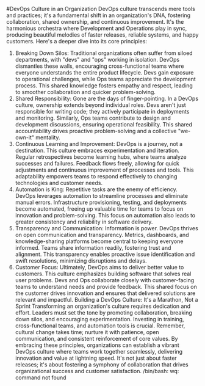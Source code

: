 #DevOps Culture in an Organization
DevOps culture transcends mere tools and practices; it's a fundamental shift in an organization's DNA, fostering collaboration, shared ownership, and continuous improvement. It's the harmonious orchestra where Development and Operations play in sync, producing beautiful melodies of faster releases, reliable systems, and happy customers. Here's a deeper dive into its core principles:
1. Breaking Down Silos: Traditional organizations often suffer from siloed departments, with "devs" and "ops" working in isolation. DevOps dismantles these walls, encouraging cross-functional teams where everyone understands the entire product lifecycle. Devs gain exposure to operational challenges, while Ops teams appreciate the development process. This shared knowledge fosters empathy and respect, leading to smoother collaboration and quicker problem-solving.
2. Shared Responsibility: Gone are the days of finger-pointing. In a DevOps culture, ownership extends beyond individual roles. Devs aren't just responsible for writing code; they actively participate in deployments and monitoring. Similarly, Ops teams contribute to design and development discussions, ensuring operational feasibility. This shared accountability drives proactive problem-solving and a collective "we-own-it" mentality.
3. Continuous Learning and Improvement: DevOps is a journey, not a destination. This culture embraces experimentation and iteration. Regular retrospectives become learning hubs, where teams analyze successes and failures. Feedback flows freely, allowing for quick adjustments and continuous improvement of processes and tools. This adaptability empowers teams to respond effectively to changing technologies and customer needs.
4. Automation is King: Repetitive tasks are the enemy of efficiency. DevOps leverages automation to streamline processes and eliminate manual errors. Infrastructure provisioning, testing, and deployments become automated, freeing up valuable time for teams to focus on innovation and problem-solving. This focus on automation also leads to greater consistency and reliability in software delivery.
5. Transparency and Communication: Information is power. DevOps thrives on open communication and transparency. Metrics, dashboards, and knowledge-sharing platforms become central to keeping everyone informed. Teams share information readily, fostering trust and alignment. This transparency enables proactive issue identification and swift resolutions, minimizing disruptions and delays.
6. Customer Focus: Ultimately, DevOps aims to deliver better value to customers. This culture emphasizes building software that solves real user problems. Devs and Ops collaborate closely with customer-facing teams to understand needs and provide feedback. This shared focus on the customer drives innovation and ensures that delivered solutions are relevant and impactful.
Building a DevOps Culture: It's a Marathon, Not a Sprint
Transforming an organization's culture requires dedication and effort. Leaders must set the tone by promoting collaboration, breaking down silos, and encouraging experimentation. Investing in training, cross-functional teams, and automation tools is crucial. Remember, cultural change takes time; nurture it with patience, open communication, and consistent reinforcement of core values.
By embracing these principles, organizations can establish a vibrant DevOps culture where teams work together seamlessly, delivering innovation and value at lightning speed. It's not just about faster releases; it's about fostering a symphony of collaboration that drives organizational success and customer satisfaction.
/bin/bash: wq: command not found

